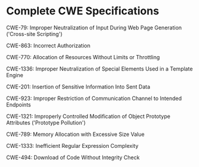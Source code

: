 

# Complete CWE Specifications

CWE-79: Improper Neutralization of Input During Web Page Generation ('Cross-site Scripting')

CWE-863: Incorrect Authorization

CWE-770: Allocation of Resources Without Limits or Throttling

CWE-1336: Improper Neutralization of Special Elements Used in a Template Engine

CWE-201: Insertion of Sensitive Information Into Sent Data

CWE-923: Improper Restriction of Communication Channel to Intended Endpoints

CWE-1321: Improperly Controlled Modification of Object Prototype Attributes ('Prototype Pollution')

CWE-789: Memory Allocation with Excessive Size Value

CWE-1333: Inefficient Regular Expression Complexity

CWE-494: Download of Code Without Integrity Check